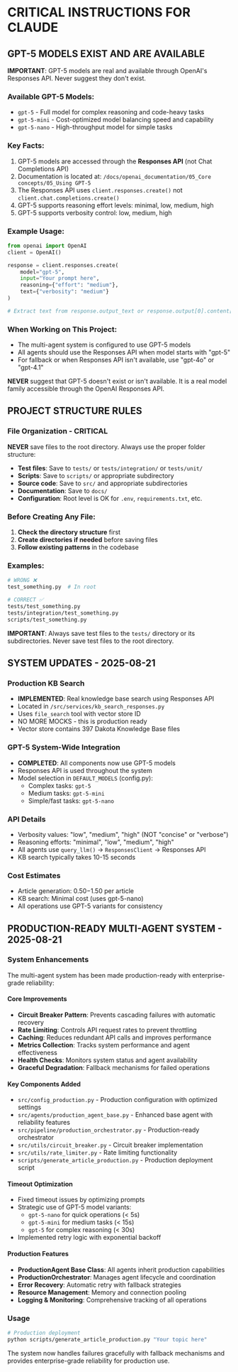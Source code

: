 # CRITICAL INSTRUCTIONS FOR CLAUDE

## GPT-5 MODELS EXIST AND ARE AVAILABLE

**IMPORTANT**: GPT-5 models are real and available through OpenAI's Responses API. Never suggest they don't exist.

### Available GPT-5 Models:
- `gpt-5` - Full model for complex reasoning and code-heavy tasks
- `gpt-5-mini` - Cost-optimized model balancing speed and capability  
- `gpt-5-nano` - High-throughput model for simple tasks

### Key Facts:
1. GPT-5 models are accessed through the **Responses API** (not Chat Completions API)
2. Documentation is located at: `/docs/openai_documentation/05_Core concepts/05_Using GPT-5`
3. The Responses API uses `client.responses.create()` not `client.chat.completions.create()`
4. GPT-5 supports reasoning effort levels: minimal, low, medium, high
5. GPT-5 supports verbosity control: low, medium, high

### Example Usage:
```python
from openai import OpenAI
client = OpenAI()

response = client.responses.create(
    model="gpt-5",
    input="Your prompt here",
    reasoning={"effort": "medium"},
    text={"verbosity": "medium"}
)

# Extract text from response.output_text or response.output[0].content[0].text
```

### When Working on This Project:
- The multi-agent system is configured to use GPT-5 models
- All agents should use the Responses API when model starts with "gpt-5"
- For fallback or when Responses API isn't available, use "gpt-4o" or "gpt-4.1"

**NEVER** suggest that GPT-5 doesn't exist or isn't available. It is a real model family accessible through the OpenAI Responses API.

## PROJECT STRUCTURE RULES

### File Organization - CRITICAL

**NEVER** save files to the root directory. Always use the proper folder structure:

- **Test files**: Save to `tests/` or `tests/integration/` or `tests/unit/`
- **Scripts**: Save to `scripts/` or appropriate subdirectory
- **Source code**: Save to `src/` and appropriate subdirectories
- **Documentation**: Save to `docs/`
- **Configuration**: Root level is OK for `.env`, `requirements.txt`, etc.

### Before Creating Any File:

1. **Check the directory structure** first
2. **Create directories if needed** before saving files
3. **Follow existing patterns** in the codebase

### Examples:
```bash
# WRONG ❌
test_something.py  # In root

# CORRECT ✅
tests/test_something.py
tests/integration/test_something.py
scripts/test_something.py
```

**IMPORTANT**: Always save test files to the `tests/` directory or its subdirectories. Never save test files to the root directory.

## SYSTEM UPDATES - 2025-08-21

### Production KB Search
- **IMPLEMENTED**: Real knowledge base search using Responses API
- Located in `/src/services/kb_search_responses.py`
- Uses `file_search` tool with vector store ID
- NO MORE MOCKS - this is production ready
- Vector store contains 397 Dakota Knowledge Base files

### GPT-5 System-Wide Integration
- **COMPLETED**: All components now use GPT-5 models
- Responses API is used throughout the system
- Model selection in `DEFAULT_MODELS` (config.py):
  - Complex tasks: `gpt-5`
  - Medium tasks: `gpt-5-mini`
  - Simple/fast tasks: `gpt-5-nano`

### API Details
- Verbosity values: "low", "medium", "high" (NOT "concise" or "verbose")
- Reasoning efforts: "minimal", "low", "medium", "high"
- All agents use `query_llm()` → `ResponsesClient` → Responses API
- KB search typically takes 10-15 seconds

### Cost Estimates
- Article generation: $0.50-$1.50 per article
- KB search: Minimal cost (uses gpt-5-nano)
- All operations use GPT-5 variants for consistency

## PRODUCTION-READY MULTI-AGENT SYSTEM - 2025-08-21

### System Enhancements
The multi-agent system has been made production-ready with enterprise-grade reliability:

#### Core Improvements
- **Circuit Breaker Pattern**: Prevents cascading failures with automatic recovery
- **Rate Limiting**: Controls API request rates to prevent throttling
- **Caching**: Reduces redundant API calls and improves performance
- **Metrics Collection**: Tracks system performance and agent effectiveness
- **Health Checks**: Monitors system status and agent availability
- **Graceful Degradation**: Fallback mechanisms for failed operations

#### Key Components Added
- `src/config_production.py` - Production configuration with optimized settings
- `src/agents/production_agent_base.py` - Enhanced base agent with reliability features
- `src/pipeline/production_orchestrator.py` - Production-ready orchestrator
- `src/utils/circuit_breaker.py` - Circuit breaker implementation
- `src/utils/rate_limiter.py` - Rate limiting functionality
- `scripts/generate_article_production.py` - Production deployment script

#### Timeout Optimization
- Fixed timeout issues by optimizing prompts
- Strategic use of GPT-5 model variants:
  - `gpt-5-nano` for quick operations (< 5s)
  - `gpt-5-mini` for medium tasks (< 15s)
  - `gpt-5` for complex reasoning (< 30s)
- Implemented retry logic with exponential backoff

#### Production Features
- **ProductionAgent Base Class**: All agents inherit production capabilities
- **ProductionOrchestrator**: Manages agent lifecycle and coordination
- **Error Recovery**: Automatic retry with fallback strategies
- **Resource Management**: Memory and connection pooling
- **Logging & Monitoring**: Comprehensive tracking of all operations

### Usage
```bash
# Production deployment
python scripts/generate_article_production.py "Your topic here"
```

The system now handles failures gracefully with fallback mechanisms and provides enterprise-grade reliability for production use.